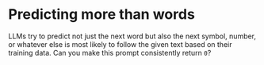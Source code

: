 # Predicting more than words

LLMs try to predict not just the next word but also the next symbol, number, or whatever else is most likely to follow the given text based on their training data. Can you make this prompt consistently return `0`?